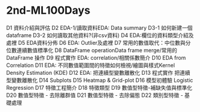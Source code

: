 # 2nd-ML100Days
D1 資料介紹與評估
D2 EDA-1/讀取資料EDA: Data summary
D3-1 如何新建一個dataframe
D3-2 如何讀取其他資料?(非csv資料)
D4 EDA:欄位的資料類型介紹及處裡
D5 EDA資料分佈
D6 EDA: Outlier及處裡
D7 常用的數值取代：中位數與分位數連續數值標準化
D8 DataFrame operationData frame merge/常用的 DataFrame 操作
D9 程式實作 EDA: correlation/相關係數簡介
D10 EDA from Correlation
D11 EDA: 不同數值範圍間的特徵如何檢視/繪圖與樣式Kernel Density Estimation (KDE)
D12 EDA: 把連續型變數離散化
D13 程式實作 把連續型變數離散化
D14 Subplots
D15 Heatmap & Grid-plot
D16 模型初體驗 Logistic Regression
D17 特徵工程簡介
D18 特徵類型
D19 數值型特徵-補缺失值與標準化
D20 數值型特徵 - 去除離群值
D21 數值型特徵 - 去除偏態
D22 類別型特徵 - 基礎處理